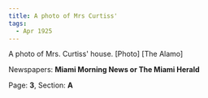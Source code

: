 ```yaml
---  
title: A photo of Mrs Curtiss'  
tags:  
  - Apr 1925  
---  
```

  
A photo of Mrs. Curtiss' house. [Photo] [The Alamo]  
  
Newspapers: **Miami Morning News or The Miami Herald**  
  
Page: **3**, Section: **A** 
